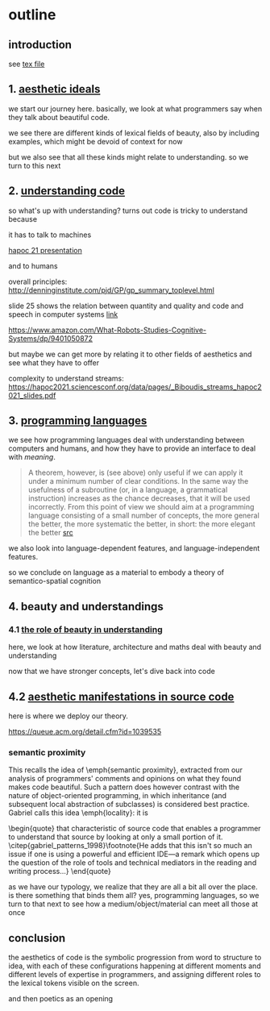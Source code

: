 # outline

## introduction

see [tex file](../redaction/introduction.tex)

## 1. [aesthetic ideals](./ideals.md)

we start our journey here. basically, we look at what programmers say when they talk about beautiful code.

we see there are different kinds of lexical fields of beauty, also by including examples, which might be devoid of context for now

but we also see that all these kinds might relate to understanding. so we turn to this next

## 2. [understanding code](./understanding_code.md)

so what's up with understanding? turns out code is tricky to understand because

it has to talk to machines

[hapoc 21 presentation](https://hapoc2021.sciencesconf.org/data/pages/_Toscano_Intentionalities_of_code_presentation.pdf)

and to humans

overall principles: http://denninginstitute.com/pjd/GP/gp_summary_toplevel.html

slide 25 shows the relation between quantity and quality and code and speech in computer systems [link](https://hapoc2021.sciencesconf.org/data/pages/_Hildebrandt_written_and_coded_speech_acts.pdf)

https://www.amazon.com/What-Robots-Studies-Cognitive-Systems/dp/9401050872

but maybe we can get more by relating it to other fields of aesthetics and see what they have to offer

complexity to understand streams: https://hapoc2021.sciencesconf.org/data/pages/_Biboudis_streams_hapoc2021_slides.pdf

## 3. [programming languages](./programming_languages.md)

we see how programming languages deal with understanding between computers and humans, and how they have to provide an interface to deal with _meaning_.

> A theorem, however, is (see above) only useful if we can apply it under a minimum number of clear conditions. In the same way the usefulness of a subroutine (or, in a language, a grammatical instruction) increases as the chance decreases, that it will be used incorrectly. From this point of view we should aim at a programming language consisting of a small number of concepts, the more general the better, the more systematic the better, in short: the more elegant the better [src](https://www.cs.utexas.edu/users/EWD/transcriptions/MCreps/MR34.html)

we also look into language-dependent features, and language-independent features.

so we conclude on language as a material to embody a theory of semantico-spatial cognition

## 4. beauty and understandings

### 4.1 [the role of beauty in understanding](./understanding_beauty.md)

here, we look at how literature, architecture and maths deal with beauty and understanding

now that we have stronger concepts, let's dive back into code

## 4.2 [aesthetic manifestations in source code](./concrete.md)

here is where we deploy our theory.

https://queue.acm.org/detail.cfm?id=1039535

### semantic proximity
This recalls the idea of \emph{semantic proximity}, extracted from our analysis of programmers' comments and opinions on what they found makes code beautiful. Such a pattern does however contrast with the nature of object-oriented programming, in which inheritance (and subsequent local abstraction of subclasses) is considered best practice. Gabriel calls this idea \emph{locality}: it is

\begin{quote}
  that characteristic of source code that enables a programmer to understand that source by looking at only a small portion of it. \citep{gabriel_patterns_1998}\footnote{He adds that this isn't so much an issue if one is using a powerful and efficient IDE—a remark which opens up the question of the role of tools and technical mediators in the reading and writing process...}
\end{quote}

as we have our typology, we realize that they are all a bit all over the place. is there something that binds them all? yes, programming languages, so we turn to that next to see how a medium/object/material can meet all those at once

## conclusion

the aesthetics of code is the symbolic progression from word to structure to idea, with each of these configurations happening at different moments and different levels of expertise in programmers, and assigning different roles to the lexical tokens visible on the screen.

and then poetics as an opening